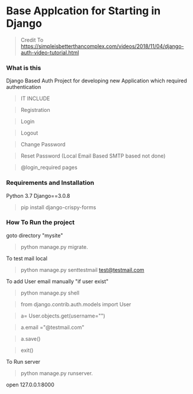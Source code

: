 # Base Applcation for Starting in Django

>Credit To https://simpleisbetterthancomplex.com/videos/2018/11/04/django-auth-video-tutorial.html 


### What is this

Django Based Auth Project for developing new Application which required authentication
>IT INCLUDE

>Registration

>Login

>Logout

>Change Password

>Reset Password (Local Email Based SMTP based not done)

>@login_required pages

### Requirements and Installation
Python 3.7
Django==3.0.8

>pip install django-crispy-forms

### How To Run the project
goto directory "mysite"
>python manage.py migrate. 

To test mail local
>python manage.py senttestmail test@testmail.com

To add User email manually "if user exist"
>python manage.py shell

>from django.contrib.auth.models import User

>a= User.objects.get(username="<username>")  

>a.email ="<username>@testmail.com"

>a.save()

>exit()

To Run server

>python manage.py runserver.

open 127.0.0.1:8000

